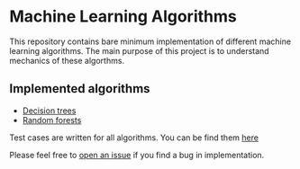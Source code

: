 # Machine Learning Algorithms

This repository contains bare minimum implementation of different machine learning algorithms. The main purpose of this project is to understand mechanics of these algorthms.

## Implemented algorithms 
* [Decision trees](mllearn/ensemble/forest.py)
* [Random forests](mllearn/tree/tree.py)

Test cases are written for all algorithms. You can be find them [here](mllearn/tests)

Please feel free to [open an issue](https://github.com/nitinai/ml_algorithms/issues/new) if you find a bug in implementation.
